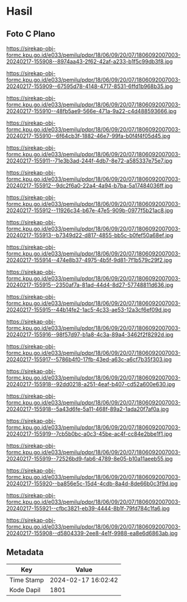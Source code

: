 # Hasil

## Foto C Plano

https://sirekap-obj-formc.kpu.go.id/e033/pemilu/pdpr/18/06/09/20/07/1806092007003-20240217-155908--8974aa43-2f62-42af-a233-b1f5c99db3f8.jpg

https://sirekap-obj-formc.kpu.go.id/e033/pemilu/pdpr/18/06/09/20/07/1806092007003-20240217-155909--67595d78-4148-4717-8531-6ffd1b968b35.jpg

https://sirekap-obj-formc.kpu.go.id/e033/pemilu/pdpr/18/06/09/20/07/1806092007003-20240217-155910--48fb5ae9-566e-471a-9a22-c4d488593666.jpg

https://sirekap-obj-formc.kpu.go.id/e033/pemilu/pdpr/18/06/09/20/07/1806092007003-20240217-155910--6f64cb3f-1882-46e7-99fa-b0f4f4f05d45.jpg

https://sirekap-obj-formc.kpu.go.id/e033/pemilu/pdpr/18/06/09/20/07/1806092007003-20240217-155911--71e3b3ad-244f-4db7-8e72-a585337e75e7.jpg

https://sirekap-obj-formc.kpu.go.id/e033/pemilu/pdpr/18/06/09/20/07/1806092007003-20240217-155912--9dc2f6a0-22a4-4a94-b7ba-5a17484036ff.jpg

https://sirekap-obj-formc.kpu.go.id/e033/pemilu/pdpr/18/06/09/20/07/1806092007003-20240217-155912--11926c34-b67e-47e5-909b-0977f5b21ac8.jpg

https://sirekap-obj-formc.kpu.go.id/e033/pemilu/pdpr/18/06/09/20/07/1806092007003-20240217-155913--b7349d22-d817-4855-bb5c-b0fef50a68ef.jpg

https://sirekap-obj-formc.kpu.go.id/e033/pemilu/pdpr/18/06/09/20/07/1806092007003-20240217-155914--474e8b37-4975-4b5f-9d81-7f1b579c29f2.jpg

https://sirekap-obj-formc.kpu.go.id/e033/pemilu/pdpr/18/06/09/20/07/1806092007003-20240217-155915--2350af7a-81ad-44d4-8d27-57748811d636.jpg

https://sirekap-obj-formc.kpu.go.id/e033/pemilu/pdpr/18/06/09/20/07/1806092007003-20240217-155915--44b14fe2-1ac5-4c33-ae53-12a3cf6ef09d.jpg

https://sirekap-obj-formc.kpu.go.id/e033/pemilu/pdpr/18/06/09/20/07/1806092007003-20240217-155916--98f57d97-b1a8-4c3a-89a4-3462f2f8292d.jpg

https://sirekap-obj-formc.kpu.go.id/e033/pemilu/pdpr/18/06/09/20/07/1806092007003-20240217-155917--5786b4f0-17fb-43ed-a63c-a6cf7b35f303.jpg

https://sirekap-obj-formc.kpu.go.id/e033/pemilu/pdpr/18/06/09/20/07/1806092007003-20240217-155918--92dd0218-a251-4eaf-b407-cd52a600e630.jpg

https://sirekap-obj-formc.kpu.go.id/e033/pemilu/pdpr/18/06/09/20/07/1806092007003-20240217-155918--5a43d6fe-5a11-468f-89a2-1ada20f7af0a.jpg

https://sirekap-obj-formc.kpu.go.id/e033/pemilu/pdpr/18/06/09/20/07/1806092007003-20240217-155919--7cb5b0bc-a0c3-45be-ac4f-cc84e2bbe1f1.jpg

https://sirekap-obj-formc.kpu.go.id/e033/pemilu/pdpr/18/06/09/20/07/1806092007003-20240217-155919--72526bd9-fab6-4789-8e05-b10a11aeeb55.jpg

https://sirekap-obj-formc.kpu.go.id/e033/pemilu/pdpr/18/06/09/20/07/1806092007003-20240217-155920--ba856e5c-15d4-4cdb-8a4d-8de66b0c3f9d.jpg

https://sirekap-obj-formc.kpu.go.id/e033/pemilu/pdpr/18/06/09/20/07/1806092007003-20240217-155921--cfbc3821-eb39-4444-8b1f-79fd784c1fa6.jpg

https://sirekap-obj-formc.kpu.go.id/e033/pemilu/pdpr/18/06/09/20/07/1806092007003-20240217-155908--d5804339-2ee8-4e1f-9988-ea8e6d6863ab.jpg


## Metadata

| Key        | Value               |
| ---------- | ------------------- |
| Time Stamp | 2024-02-17 16:02:42 |
| Kode Dapil | 1801                |



